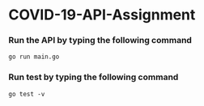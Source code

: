 # COVID-19-API-Assignment

### Run the API by typing the following command
```
go run main.go
```

### Run test by typing the following command
```
go test -v
```